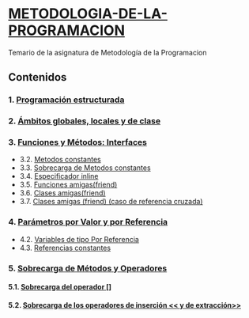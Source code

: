 # [METODOLOGIA-DE-LA-PROGRAMACION](https://github.com/rubencq26/METODOLOGIA-DE-LA-PROGRAMACION/blob/main/Tema1.md)
Temario de la asignatura de Metodología de la Programacion
## Contenidos
### 1. [Programación estructurada](https://github.com/rubencq26/METODOLOGIA-DE-LA-PROGRAMACION/blob/main/Tema1.md#1-programaci%C3%B3n-estructurada)
### 2. [Ámbitos globales, locales y de clase](https://github.com/rubencq26/METODOLOGIA-DE-LA-PROGRAMACION/blob/main/Tema1.md#2-%C3%A1mbitos-globales-locales-y-de-clase)
### 3. [Funciones y Métodos: Interfaces](https://github.com/rubencq26/METODOLOGIA-DE-LA-PROGRAMACION/blob/main/Tema1.md#3-funciones-y-m%C3%A9todos-interfaces)
 - 3.2. [Metodos constantes](https://github.com/rubencq26/METODOLOGIA-DE-LA-PROGRAMACION/blob/main/Tema1.md#321-m%C3%A9todos-constantes-funciones-miembros-constantes)
 - 3.3. [Sobrecarga de Metodos constantes](https://github.com/rubencq26/METODOLOGIA-DE-LA-PROGRAMACION/blob/main/Tema1.md#m%C3%A9todos-constantes-sobrecarga)
 - 3.4. [Especificador inline](https://github.com/rubencq26/METODOLOGIA-DE-LA-PROGRAMACION/blob/main/Tema1.md#especificador-inline-para-funciones-y-m%C3%A9todos)
 - 3.5. [Funciones amigas(friend)](https://github.com/rubencq26/METODOLOGIA-DE-LA-PROGRAMACION/blob/main/Tema1.md#funciones-amigasfriend)
 - 3.6. [Clases amigas(friend)](https://github.com/rubencq26/METODOLOGIA-DE-LA-PROGRAMACION/blob/main/Tema1.md#clases-amigas-friend)
 - 3.7. [Clases amigas (friend) (caso de referencia cruzada)](https://github.com/rubencq26/METODOLOGIA-DE-LA-PROGRAMACION/blob/main/Tema1.md#clases-amigas-friend-caso-de-referencia-cruzada)
 ### 4. [Parámetros por Valor y por Referencia](https://github.com/rubencq26/METODOLOGIA-DE-LA-PROGRAMACION/blob/main/Tema1.md#4-par%C3%A1metros-por-valor-y-por-referencia)
 - 4.2. [Variables de tipo Por Referencia]( https://github.com/rubencq26/METODOLOGIA-DE-LA-PROGRAMACION/blob/main/Tema1.md#42-variables-de-tipo-por-referencia)
 - 4.3. [Referencias constantes](https://github.com/rubencq26/METODOLOGIA-DE-LA-PROGRAMACION/blob/main/Tema1.md#43-referencias-constantes)

### 5. [Sobrecarga de Métodos y Operadores](https://github.com/rubencq26/METODOLOGIA-DE-LA-PROGRAMACION/blob/main/Tema1.md#5-sobrecarga-de-m%C3%A9todos-y-operadores)
#### 5.1. [Sobrecarga del operador []](https://github.com/rubencq26/METODOLOGIA-DE-LA-PROGRAMACION/blob/main/Tema1.md#sobrecarga-del-operador-)
#### 5.2. [Sobrecarga de los operadores de inserción << y de extracción>>](https://github.com/rubencq26/METODOLOGIA-DE-LA-PROGRAMACION/blob/main/Tema1.md#sobrecarga-de-los-operadores-de-inserci%C3%B3n--y-de-extracci%C3%B3n)

